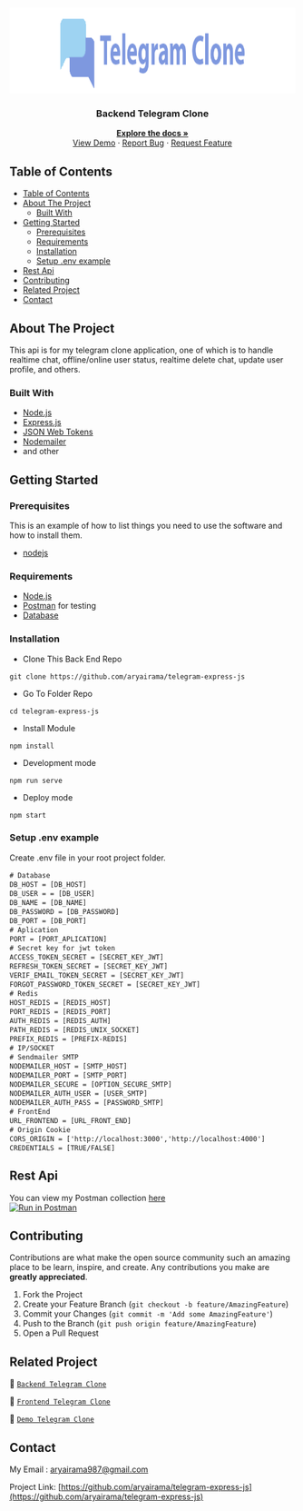 <br />
<p align="center">
<div align="center">
  <img height="150" src="https://raw.githubusercontent.com/aryairama/telegram-next-js/main/screenshots/logo.png"/>
</div>
  <h3 align="center">Backend Telegram Clone</h3>
  <p align="center">
    <a href="https://github.com/aryairama/telegram-express-js"><strong>Explore the docs »</strong></a>
    <br />
    <a href="https://bit.ly/vehicle_rental">View Demo</a>
    ·
    <a href="https://github.com/aryairama/telegram-express-js/issues">Report Bug</a>
    ·
    <a href="https://github.com/aryairama/telegram-express-js/issues">Request Feature</a>
  </p>
</p>



<!-- TABLE OF CONTENTS -->
## Table of Contents

- [Table of Contents](#table-of-contents)
- [About The Project](#about-the-project)
  - [Built With](#built-with)
- [Getting Started](#getting-started)
  - [Prerequisites](#prerequisites)
  - [Requirements](#requirements)
  - [Installation](#installation)
  - [Setup .env example](#setup-env-example)
- [Rest Api](#rest-api)
- [Contributing](#contributing)
- [Related Project](#related-project)
- [Contact](#contact)



<!-- ABOUT THE PROJECT -->
## About The Project

This api is for my telegram clone application, one of which is to handle realtime chat, offline/online user status, realtime delete chat, update user profile, and others.

### Built With

- [Node.js](https://nodejs.org/en/)
- [Express.js](https://expressjs.com/)
- [JSON Web Tokens](https://jwt.io/)
- [Nodemailer]('https://nodemailer.com/about/')
- and other

<!-- GETTING STARTED -->
## Getting Started

### Prerequisites

This is an example of how to list things you need to use the software and how to install them.

* [nodejs](https://nodejs.org/en/download/)

### Requirements
* [Node.js](https://nodejs.org/en/)
* [Postman](https://www.getpostman.com/) for testing
* [Database](database-example.sql)

### Installation

- Clone This Back End Repo
```
git clone https://github.com/aryairama/telegram-express-js
```
- Go To Folder Repo
```
cd telegram-express-js
```
- Install Module
```
npm install
```
- Development mode
```
npm run serve
```
- Deploy mode
```
npm start
```

### Setup .env example

Create .env file in your root project folder.

```env
# Database
DB_HOST = [DB_HOST]
DB_USER = = [DB_USER]
DB_NAME = [DB_NAME]
DB_PASSWORD = [DB_PASSWORD]
DB_PORT = [DB_PORT]
# Aplication
PORT = [PORT_APLICATION]
# Secret key for jwt token
ACCESS_TOKEN_SECRET = [SECRET_KEY_JWT]
REFRESH_TOKEN_SECRET = [SECRET_KEY_JWT]
VERIF_EMAIL_TOKEN_SECRET = [SECRET_KEY_JWT]
FORGOT_PASSWORD_TOKEN_SECRET = [SECRET_KEY_JWT]
# Redis
HOST_REDIS = [REDIS_HOST]
PORT_REDIS = [REDIS_PORT]
AUTH_REDIS = [REDIS_AUTH]
PATH_REDIS = [REDIS_UNIX_SOCKET]
PREFIX_REDIS = [PREFIX-REDIS]
# IP/SOCKET
# Sendmailer SMTP
NODEMAILER_HOST = [SMTP_HOST]
NODEMAILER_PORT = [SMTP_PORT]
NODEMAILER_SECURE = [OPTION_SECURE_SMTP]
NODEMAILER_AUTH_USER = [USER_SMTP]
NODEMAILER_AUTH_PASS = [PASSWORD_SMTP]
# FrontEnd
URL_FRONTEND = [URL_FRONT_END]
# Origin Cookie
CORS_ORIGIN = ['http://localhost:3000','http://localhost:4000']
CREDENTIALS = [TRUE/FALSE]
```

## Rest Api

You can view my Postman collection [here](https://www.postman.com/crimson-meadow-842892/workspace/Telegram-Clone~eea3df8d-1aca-4df2-920b-d8a9d5e1e0d6/collection/10655215-e9feb563-0dd8-4675-b396-eece73f7525e)
</br>
[![Run in Postman](https://run.pstmn.io/button.svg)](https://app.getpostman.com/run-collection/10655215-e9feb563-0dd8-4675-b396-eece73f7525e?action=collection%2Ffork&collection-url=entityId%3D10655215-e9feb563-0dd8-4675-b396-eece73f7525e%26entityType%3Dcollection%26workspaceId%3Deea3df8d-1aca-4df2-920b-d8a9d5e1e0d6)

<!-- CONTRIBUTING -->
## Contributing

Contributions are what make the open source community such an amazing place to be learn, inspire, and create. Any contributions you make are **greatly appreciated**.

1. Fork the Project
2. Create your Feature Branch (`git checkout -b feature/AmazingFeature`)
3. Commit your Changes (`git commit -m 'Add some AmazingFeature'`)
4. Push to the Branch (`git push origin feature/AmazingFeature`)
5. Open a Pull Request



## Related Project
:rocket: [`Backend Telegram Clone`](https://github.com/aryairama/telegram-express-js)

:rocket: [`Frontend Telegram Clone`](https://github.com/aryairama/telegram-next-js)

:rocket: [`Demo Telegram Clone`](https://bit.ly/telegram_next)

<!-- CONTACT -->
## Contact

My Email : aryairama987@gmail.com

Project Link: [https://github.com/aryairama/telegram-express-js](https://github.com/aryairama/telegram-express-js)





